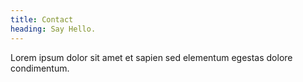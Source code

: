 ```yaml
---
title: Contact
heading: Say Hello.
---
```


Lorem ipsum dolor sit amet et sapien sed elementum egestas dolore condimentum.
